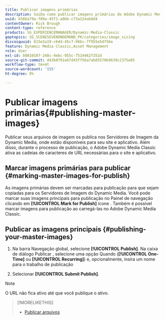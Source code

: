 ```yaml
---
title: Publicar imagens primárias
description: Saiba como publicar imagens primárias do Adobe Dynamic Media Classic.
uuid: b56ba79a-f89a-45f1-a8bb-c73a22eab8d4
contentOwner: Rick Brough
content-type: reference
products: SG_EXPERIENCEMANAGER/Dynamic-Media-Classic
geptopics: SG_SCENESEVENONDEMAND_PK/categories/image_sizing
discoiquuid: 815e2a19-c64d-45c7-96bc-7f955e54f56e
feature: Dynamic Media Classic,Asset Management
role: User
exl-id: b0010107-248c-4ebc-955c-7514462f351d
source-git-commit: d43b0791e67d43ff56a7ab85570b9639c2375e05
workflow-type: tm+mt
source-wordcount: '155'
ht-degree: 0%

---
```


# Publicar imagens primárias{#publishing-master-images}

Publicar seus arquivos de imagem os publica nos Servidores de Imagem da Dynamic Media, onde estão disponíveis para seu site e aplicativo. Além disso, durante o processo de publicação, o Adobe Dynamic Media Classic ativa as cadeias de caracteres de URL necessárias para o site e aplicativo.

## Marcar imagens primárias para publicar {#marking-master-images-for-publish}

As imagens primárias devem ser marcadas para publicação para que sejam copiadas para os Servidores de Imagem do Dynamic Media. Você pode marcar suas imagens principais para publicação no Painel de navegação clicando em **[!UICONTROL Mark for Publish]** ícone . Também é possível marcar imagens para publicação ao carregá-las no Adobe Dynamic Media Classic.

## Publicar as imagens principais {#publishing-your-master-images}

1. Na barra Navegação global, selecione **[!UICONTROL Publish]**. Na caixa de diálogo Publicar , selecione uma opção Quando (**[!UICONTROL One-Time]** ou **[!UICONTROL Recurring]**) e, opcionalmente, insira um nome para o trabalho de publicação

1. Selecionar **[!UICONTROL Submit Publish]**.

>[!NOTE]
>
>O URL não fica ativo até que você publique o ativo.

>[!MORELIKETHIS]
>
>* [Publicar arquivos](publishing-files.md#publishing_files)

